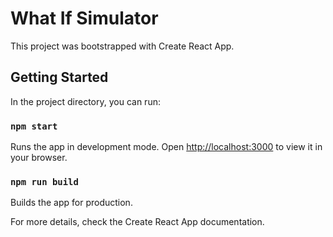 # What If Simulator

This project was bootstrapped with Create React App.

## Getting Started
In the project directory, you can run:

### `npm start`
Runs the app in development mode. Open [http://localhost:3000](http://localhost:3000) to view it in your browser.

### `npm run build`
Builds the app for production.

For more details, check the Create React App documentation.
